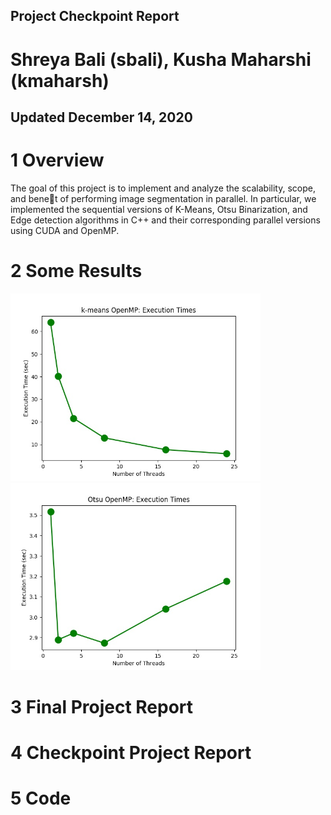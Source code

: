 ## Project Checkpoint Report
# Shreya Bali (sbali), Kusha Maharshi (kmaharsh)
## Updated December 14, 2020

# 1 Overview
The goal of this project is to implement and analyze the scalability, scope, and benet of performing
image segmentation in parallel. In particular, we implemented the sequential versions of K-Means, Otsu
Binarization, and Edge detection algorithms in C++ and their corresponding parallel versions using
CUDA and OpenMP.

# 2  Some Results

<img src="Images/k-means OpenMP: Execution Times.png" height="300">


<img src="Images/Otsu OpenMP: Execution Times.png" height="300">


# 3 Final Project Report

# 4 Checkpoint Project Report

# 5 Code
